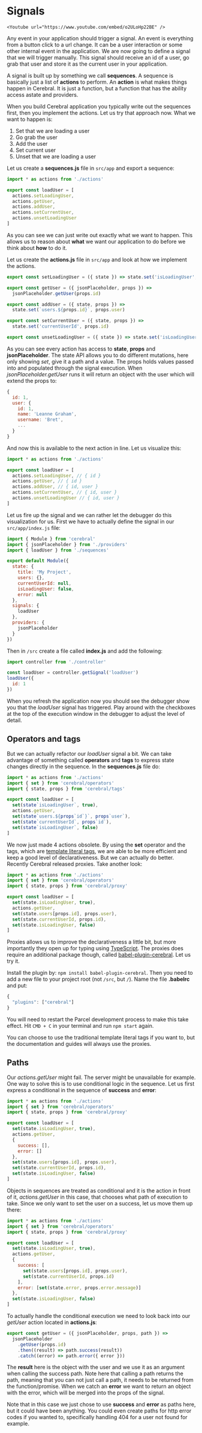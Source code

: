 # Signals

```marksy
<Youtube url="https://www.youtube.com/embed/o2ULoHp22BE" />
```

Any event in your application should trigger a signal. An event is everything from a button click to a url change. It can be a user interaction or some other internal event in the application. We are now going to define a signal that we will trigger manually. This signal should receive an id of a user, go grab that user and store it as the current user in your application.

A signal is built up by something we call **sequences**. A sequence is basically just a list of **actions** to perform. An **action** is what makes things happen in Cerebral. It is just a function, but a function that has the ability access astate and providers.

When you build Cerebral application you typically write out the sequences first, then you implement the actions. Let us try that approach now. What we want to happen is:

1.  Set that we are loading a user
2.  Go grab the user
3.  Add the user
4.  Set current user
5.  Unset that we are loading a user

Let us create a **sequences.js** file in `src/app` and export a sequence:

```js
import * as actions from './actions'

export const loadUser = [
  actions.setLoadingUser,
  actions.getUser,
  actions.addUser,
  actions.setCurrentUser,
  actions.unsetLoadingUser
]
```

As you can see we can just write out exactly what we want to happen. This allows us to reason about **what** we want our application to do before we think about **how** to do it.

Let us create the **actions.js** file in `src/app` and look at how we implement the actions.

```js
export const setLoadingUser = ({ state }) => state.set('isLoadingUser', true)

export const getUser = ({ jsonPlaceholder, props }) =>
  jsonPlaceholder.getUser(props.id)

export const addUser = ({ state, props }) =>
  state.set(`users.${props.id}`, props.user)

export const setCurrentUser = ({ state, props }) =>
  state.set('currentUserId', props.id)

export const unsetLoadingUser = ({ state }) => state.set('isLoadingUser', false)
```

As you can see every action has access to **state**, **props** and **jsonPlaceholder**. The state API allows you to do different mutations, here only showing _set_, give it a path and a value. The props holds values passed into and populated through the signal execution. When _jsonPlaceholder.getUser_ runs it will return an object with the user which will extend the props to:

```js
{
  id: 1,
  user: {
    id: 1,
    name: 'Leanne Graham',
    username: 'Bret',
    ...
  }
}
```

And now this is available to the next action in line. Let us visualize this:

```js
import * as actions from './actions'

export const loadUser = [
  actions.setLoadingUser, // { id }
  actions.getUser, // { id }
  actions.addUser, // { id, user }
  actions.setCurrentUser, // { id, user }
  actions.unsetLoadingUser // { id, user }
]
```

Let us fire up the signal and we can rather let the debugger do this visualization for us. First we have to actually define the signal in our `src/app/index.js` file:

```js
import { Module } from 'cerebral'
import { jsonPlaceholder } from './providers'
import { loadUser } from './sequences'

export default Module({
  state: {
    title: 'My Project',
    users: {},
    currentUserId: null,
    isLoadingUser: false,
    error: null
  },
  signals: {
    loadUser
  },
  providers: {
    jsonPlaceholder
  }
})
```

Then in `/src` create a file called **index.js** and add the following:

```js
import controller from './controller'

const loadUser = controller.getSignal('loadUser')
loadUser({
  id: 1
})
```

When you refresh the application now you should see the debugger show you that the _loadUser_ signal has triggered. Play around with the checkboxes at the top of the execution window in the debugger to adjust the level of detail.

## Operators and tags

But we can actually refactor our _loadUser_ signal a bit. We can take advantage of something called **operators** and **tags** to express state changes directly in the sequence. In the **sequences.js** file do:

```js
import * as actions from './actions'
import { set } from 'cerebral/operators'
import { state, props } from 'cerebral/tags'

export const loadUser = [
  set(state`isLoadingUser`, true),
  actions.getUser,
  set(state`users.${props`id`}`, props`user`),
  set(state`currentUserId`, props`id`),
  set(state`isLoadingUser`, false)
]
```

We now just made 4 actions obsolete. By using the **set** operator and the tags, which are [template literal tags](https://developer.mozilla.org/en-US/docs/Web/JavaScript/Reference/Template_literals), we are able to be more efficient and keep a good level of declarativeness. But we can actually do better. Recently Cerebral released proxies. Take another look:

```js
import * as actions from './actions'
import { set } from 'cerebral/operators'
import { state, props } from 'cerebral/proxy'

export const loadUser = [
  set(state.isLoadingUser, true),
  actions.getUser,
  set(state.users[props.id], props.user),
  set(state.currentUserId, props.id),
  set(state.isLoadingUser, false)
]
```

Proxies allows us to improve the declarativeness a little bit, but more importantly they open up for typing using [TypeScript](https://www.typescriptlang.org/). The proxies does require an additional package though, called [babel-plugin-cerebral](). Let us try it.

Install the plugin by: `npm install babel-plugin-cerebral`. Then you need to add a new file to your project root (not `/src`, but `/`). Name the file **.babelrc** and put:

```js
{
  "plugins": ["cerebral"]
}
```

You will need to restart the Parcel development process to make this take effect. Hit `CMD + C` in your terminal and run `npm start` again.

You can choose to use the traditional template literal tags if you want to, but the documentation and guides will always use the proxies.

## Paths

Our _actions.getUser_ might fail. The server might be unavailable for example. One way to solve this is to use conditional logic in the sequence. Let us first express a conditional in the sequence of **success** and **error**:

```js
import * as actions from './actions'
import { set } from 'cerebral/operators'
import { state, props } from 'cerebral/proxy'

export const loadUser = [
  set(state.isLoadingUser, true),
  actions.getUser,
  {
    success: [],
    error: []
  },
  set(state.users[props.id], props.user),
  set(state.currentUserId, props.id),
  set(state.isLoadingUser, false)
]
```

Objects in sequences are treated as conditional and it is the action in front of it, _actions.getUser_ in this case, that chooses what path of execution to take. Since we only want to set the user on a success, let us move them up there:

```js
import * as actions from './actions'
import { set } from 'cerebral/operators'
import { state, props } from 'cerebral/proxy'

export const loadUser = [
  set(state.isLoadingUser, true),
  actions.getUser,
  {
    success: [
      set(state.users[props.id], props.user),
      set(state.currentUserId, props.id)
    ],
    error: [set(state.error, props.error.message)]
  },
  set(state.isLoadingUser, false)
]
```

To actually handle the conditional execution we need to look back into our _getUser_ action located in **actions.js**:

```js
export const getUser = ({ jsonPlaceholder, props, path }) =>
  jsonPlaceholder
    .getUser(props.id)
    .then((result) => path.success(result))
    .catch((error) => path.error({ error }))
```

The **result** here is the object with the user and we use it as an argument when calling the success path. Note here that calling a path returns the path, meaning that you can not just call a path, it needs to be returned from the function/promise. When we catch an **error** we want to return an object with the error, which will be merged into the props of the signal.

Note that in this case we just chose to use **success** and **error** as paths here, but it could have been anything. You could even create paths for http error codes if you wanted to, specifically handling 404 for a user not found for example.
